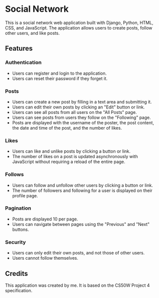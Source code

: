 # Social Network
This is a social network web application built with Django, Python, HTML, CSS, and JavaScript. The application allows users to create posts, follow other users, and like posts.
## Features
### Authentication
- Users can register and login to the application.
- Users can reset their password if they forget it.
### Posts
- Users can create a new post by filling in a text area and submitting it.
- Users can edit their own posts by clicking an "Edit" button or link.
- Users can see all posts from all users on the "All Posts" page.
- Users can see posts from users they follow on the "Following" page.
- Posts are displayed with the username of the poster, the post content, the date and time of the post, and the number of likes.
### Likes
- Users can like and unlike posts by clicking a button or link.
- The number of likes on a post is updated asynchronously with JavaScript without requiring a reload of the entire page.
### Follows
- Users can follow and unfollow other users by clicking a button or link.
- The number of followers and following for a user is displayed on their profile page.
### Pagination
- Posts are displayed 10 per page.
- Users can navigate between pages using the "Previous" and "Next" buttons.
### Security
- Users can only edit their own posts, and not those of other users.
- Users cannot follow themselves.
## Credits
This application was created by me. It is based on the CS50W Project 4 specification.
